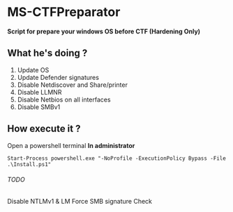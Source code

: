 # MS-CTFPreparator

**Script for prepare your windows OS before CTF (Hardening Only)**

## What he's doing ?

1. Update OS
2. Update Defender signatures
3. Disable Netdiscover and Share/printer
4. Disable LLMNR
5. Disable Netbios on all interfaces
5. Disable SMBv1

## How execute it ?

Open a powershell terminal **In administrator**

```
Start-Process powershell.exe "-NoProfile -ExecutionPolicy Bypass -File .\Install.ps1"
```

###### TODO

Disable NTLMv1 & LM
Force SMB signature Check

